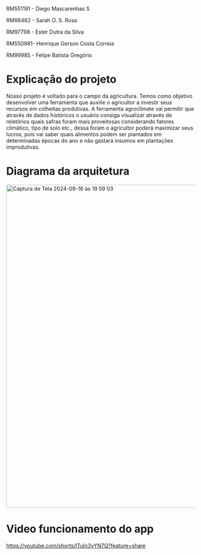 RM551191 - Diego Mascarenhas S

RM98482 - Sarah O. S. Rosa

RM97798 - Ester Dutra da Silva

RM550981- Henrique Gerson Costa Correia

RM99985 - Felipe Batista Gregório


# Explicação do projeto


Nosso projeto é voltado para o campo da agricultura. Temos como objetivo desenvolver uma ferramenta que auxilie o agricultor a investir seus recursos em colheitas produtivas.
A ferramenta agroclimate vai permitir que através de dados históricos o usuário consiga visualizar através de relatórios quais safras foram mais proveitosas considerando fatores
climático, tipo de solo etc., dessa foram o agricultor poderá maximizar seus lucros, pois vai saber quais alimentos podem ser plantados em determinadas épocas do ano e não gastará 
insumos em plantações improdutivas.


# Diagrama da arquitetura
<img width="862" alt="Captura de Tela 2024-09-16 às 19 59 03" src="https://github.com/user-attachments/assets/e0d2b16b-f8e1-40fb-be03-ebc573d5581f">

# Video funcionamento do app

https://youtube.com/shorts/ITuIn3yYN7Q?feature=share
